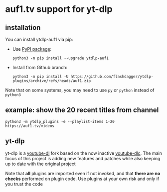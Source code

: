 # auf1.tv support for yt-dlp

## installation

You can install ytdlp-auf1 via pip:

* Use [PyPI package](https://pypi.org/project/yt-dlp):

  `python3 -m pip install --upgrade ytdlp-auf1`
* Install from Github branch:

  `python3 -m pip install -U https://github.com/flashdagger/ytdlp-plugins/archive/refs/heads/auf1.zip`

Note that on some systems, you may need to use `py` or `python` instead of `python3`

## example: show the 20 recent titles from channel

`python3 -m ytdlp_plugins -e --playlist-items 1-20 https://auf1.tv/videos`

## yt-dlp

yt-dlp is a [youtube-dl](https://github.com/ytdl-org/youtube-dl) fork based on the now
inactive [youtube-dlc](https://github.com/blackjack4494/yt-dlc). The main focus of this project is adding new features
and patches while also keeping up to date with the original project

Note that **all** plugins are imported even if not invoked, and that **there are no checks** performed on plugin code.
Use plugins at your own risk and only if you trust the code

